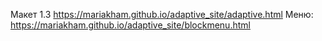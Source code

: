 Макет 1.3 https://mariakham.github.io/adaptive_site/adaptive.html
Меню: https://mariakham.github.io/adaptive_site/blockmenu.html
